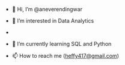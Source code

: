 - 👋 Hi, I’m @aneverendingwar
- 👀 I’m interested in Data Analytics
- 
- 🌱 I’m currently learning SQL and Python



- 📫 How to reach me (heffy417@gmail.com)

<!---
aneverendingwar/aneverendingwar is a ✨ special ✨ repository because its `README.md` (this file) appears on your GitHub profile.
You can click the Preview link to take a look at your changes.
--->
